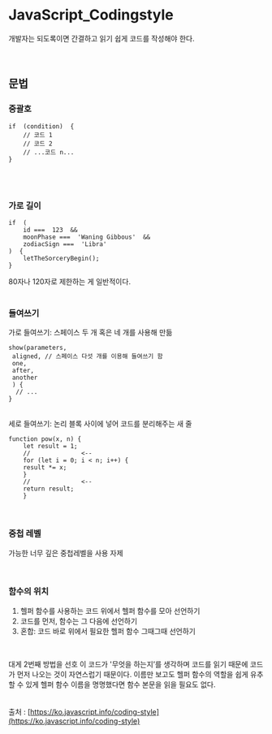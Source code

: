 # JavaScript_Codingstyle

개발자는 되도록이면 간결하고 읽기 쉽게 코드를 작성해야 한다.
<br><br><br>
## 문법
### 중괄호
    if  (condition)  {  
	    // 코드 1  
	    // 코드 2  
	    // ...코드 n...  
    }
<br><br>
### 가로 길이
    if  ( 
	    id ===  123  && 
	    moonPhase ===  'Waning Gibbous'  && 
	    zodiacSign ===  'Libra'  
    )  {  
	    letTheSorceryBegin();  
    }

80자나 120자로 제한하는 게 일반적이다.
<br><br>
### 들여쓰기

가로 들여쓰기: 스페이스 두 개 혹은 네 개를 사용해 만듦 

    show(parameters, 
	 aligned, // 스페이스 다섯 개를 이용해 들여쓰기 함
	 one, 
	 after, 
	 another
	 ) {  
	  // ...  
    }
  
<br>
세로 들여쓰기: 논리 블록 사이에 넣어 코드를 분리해주는 새 줄

    function pow(x, n) {  
        let result = 1;  
        // 				<--  
        for (let i = 0; i < n; i++) { 
        result *= x;  
        }  
        // 				<--  
        return result;  
        }
    

<br>

### 중첩 레벨 
가능한 너무 깊은 중첩레벨을 사용 자제  

<br>

### 함수의 위치 
1. 헬퍼 함수를 사용하는 코드 위에서 헬퍼 함수를 모아 선언하기 
2. 코드를 먼저, 함수는 그 다음에 선언하기 
3. 혼합: 코드 바로 위에서 필요한 헬퍼 함수 그때그때 선언하기

<br>

대게 2번째 방법을 선호 이 코드가 '무엇을 하는지’를 생각하며 코드를 읽기 때문에 코드가 먼저 나오는 것이 자연스럽기 때문이다. 
이름만 보고도 헬퍼 함수의 역할을 쉽게 유추할 수 있게 헬퍼 함수 이름을 명명했다면 함수 본문을 읽을 필요도 없다.  
 <br>
 <br>
출처 :  [https://ko.javascript.info/coding-style](https://ko.javascript.info/coding-style)
